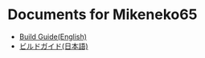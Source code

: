 # Documents for Mikeneko65

- [Build Guide(English)](./BUILDGUIDE_en.md)
- [ビルドガイド(日本語)](./BUILDGUIDE_jp.md)
